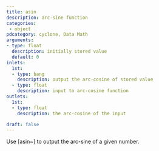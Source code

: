 ```yaml
---
title: asin
description: arc-sine function
categories:
 - object
pdcategory: cyclone, Data Math
arguments:
- type: float
  description: initially stored value
  default: 0
inlets:
  1st:
  - type: bang
    description: output the arc-cosine of stored value
  - type: float
    description: input to arc-cosine function
outlets:
  1st:
  - type: float
    description: the arc-cosine of the input

draft: false
---
```


Use [asin~] to output the arc-sine of a given number.

